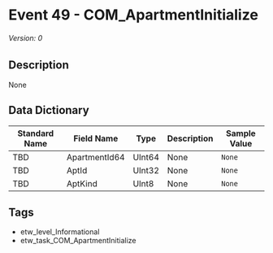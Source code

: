 # Event 49 - COM_ApartmentInitialize
###### Version: 0

## Description
None

## Data Dictionary
|Standard Name|Field Name|Type|Description|Sample Value|
|---|---|---|---|---|
|TBD|ApartmentId64|UInt64|None|`None`|
|TBD|AptId|UInt32|None|`None`|
|TBD|AptKind|UInt8|None|`None`|

## Tags
* etw_level_Informational
* etw_task_COM_ApartmentInitialize